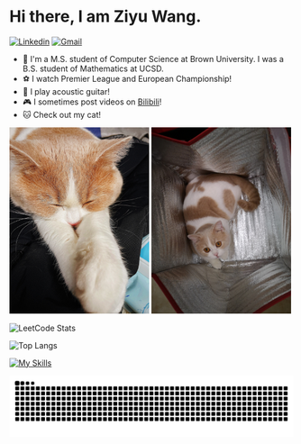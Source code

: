 # Hi there, I am Ziyu Wang.

[![Linkedin](https://img.shields.io/badge/-LinkedIn-blue?style=flat&logo=Linkedin&logoColor=white)](https://www.linkedin.com/in/ziyuwang0372/)
[![Gmail](https://img.shields.io/badge/-Gmail-c14438?style=flat&logo=Gmail&logoColor=white)](mailto:ziw0372@gmail.com)

- 🌻 I'm a M.S. student of Computer Science at Brown University. I was a B.S. student of Mathematics at UCSD.
- ⚽ I watch Premier League and European Championship!
- 🎸 I play acoustic guitar!
- 🎮 I sometimes post videos on [Bilibili](https://space.bilibili.com/275823074)!
- 🐱 Check out my cat!
  
<img src="https://github.com/ZiyuWang0113/ZiyuWang0113/blob/main/images/3.jpg" width="248"> <img src="https://github.com/ZiyuWang0113/ZiyuWang0113/blob/main/images/4.jpg" width="248">

![LeetCode Stats](https://leetcard.jacoblin.cool/0x3fdegou?theme=light&font=Delius%20Unicase&ext=contest&site=cn&border=1&width=500)


![Top Langs](https://github-readme-stats.vercel.app/api/top-langs/?username=ZiyuWang0113&layout=donut)

[![My Skills](https://skillicons.dev/icons?i=anaconda,django,flask,git,html,java,maven,nginx,nodejs,opencv,r,sqlite,vscode)](https://skillicons.dev)

<picture>
  <source media="(prefers-color-scheme: light)" srcset="https://raw.githubusercontent.com/ZiyuWang0113/ZiyuWang0113/output/github-contribution-grid-snake.svg">
  <img alt="github contribution grid snake animation" src="https://raw.githubusercontent.com/ZiyuWang0113/ZiyuWang0113/output/github-contribution-grid-snake.svg">
</picture>

